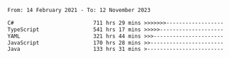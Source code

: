 <!-- [![Top Langs](https://github-readme-stats.vercel.app/api/top-langs/?username=thititongumpun&layout=compact&langs_count=7&theme=prussian)](https://github.com/thititongumpun)
[![Anurag's GitHub stats](https://github-readme-stats.vercel.app/api?username=thititongumpun&hide=stars&show_icons=true&theme=prussian)](https://github.com/thititongumpun) -->

<!--START_SECTION:waka-->

```txt
From: 14 February 2021 - To: 12 November 2023

C#                         711 hrs 29 mins >>>>>>>------------------   26.54 %
TypeScript                 541 hrs 17 mins >>>>>--------------------   20.19 %
YAML                       321 hrs 44 mins >>>----------------------   12.00 %
JavaScript                 170 hrs 28 mins >>-----------------------   06.36 %
Java                       133 hrs 31 mins >------------------------   04.98 %
```

<!--END_SECTION:waka-->
